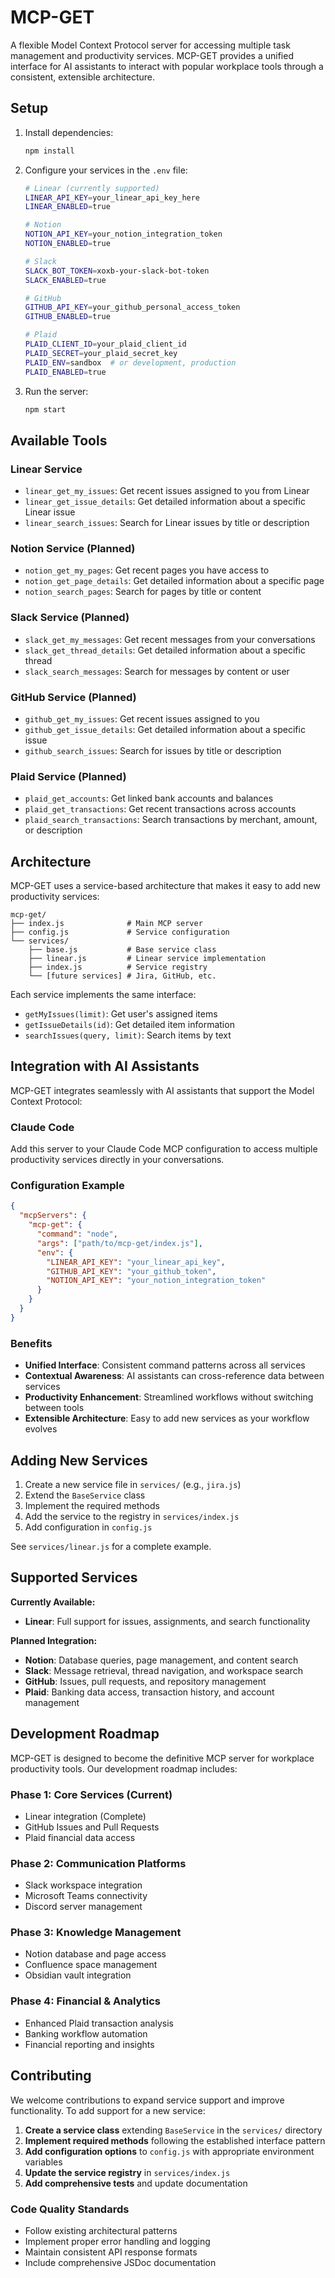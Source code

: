 # MCP-GET

A flexible Model Context Protocol server for accessing multiple task management and productivity services. MCP-GET provides a unified interface for AI assistants to interact with popular workplace tools through a consistent, extensible architecture.

## Setup

1. Install dependencies:
   ```bash
   npm install
   ```

2. Configure your services in the `.env` file:
   ```bash
   # Linear (currently supported)
   LINEAR_API_KEY=your_linear_api_key_here
   LINEAR_ENABLED=true
   
   # Notion
   NOTION_API_KEY=your_notion_integration_token
   NOTION_ENABLED=true
   
   # Slack
   SLACK_BOT_TOKEN=xoxb-your-slack-bot-token
   SLACK_ENABLED=true
   
   # GitHub
   GITHUB_API_KEY=your_github_personal_access_token
   GITHUB_ENABLED=true
   
   # Plaid
   PLAID_CLIENT_ID=your_plaid_client_id
   PLAID_SECRET=your_plaid_secret_key
   PLAID_ENV=sandbox  # or development, production
   PLAID_ENABLED=true
   ```

3. Run the server:
   ```bash
   npm start
   ```

## Available Tools

### Linear Service
- `linear_get_my_issues`: Get recent issues assigned to you from Linear
- `linear_get_issue_details`: Get detailed information about a specific Linear issue
- `linear_search_issues`: Search for Linear issues by title or description

### Notion Service (Planned)
- `notion_get_my_pages`: Get recent pages you have access to
- `notion_get_page_details`: Get detailed information about a specific page
- `notion_search_pages`: Search for pages by title or content

### Slack Service (Planned)
- `slack_get_my_messages`: Get recent messages from your conversations
- `slack_get_thread_details`: Get detailed information about a specific thread
- `slack_search_messages`: Search for messages by content or user

### GitHub Service (Planned)
- `github_get_my_issues`: Get recent issues assigned to you
- `github_get_issue_details`: Get detailed information about a specific issue
- `github_search_issues`: Search for issues by title or description

### Plaid Service (Planned)
- `plaid_get_accounts`: Get linked bank accounts and balances
- `plaid_get_transactions`: Get recent transactions across accounts
- `plaid_search_transactions`: Search transactions by merchant, amount, or description

## Architecture

MCP-GET uses a service-based architecture that makes it easy to add new productivity services:

```
mcp-get/
├── index.js              # Main MCP server
├── config.js             # Service configuration
└── services/
    ├── base.js           # Base service class
    ├── linear.js         # Linear service implementation
    ├── index.js          # Service registry
    └── [future services] # Jira, GitHub, etc.
```

Each service implements the same interface:
- `getMyIssues(limit)`: Get user's assigned items
- `getIssueDetails(id)`: Get detailed item information
- `searchIssues(query, limit)`: Search items by text

## Integration with AI Assistants

MCP-GET integrates seamlessly with AI assistants that support the Model Context Protocol:

### Claude Code
Add this server to your Claude Code MCP configuration to access multiple productivity services directly in your conversations.

### Configuration Example
```json
{
  "mcpServers": {
    "mcp-get": {
      "command": "node",
      "args": ["path/to/mcp-get/index.js"],
      "env": {
        "LINEAR_API_KEY": "your_linear_api_key",
        "GITHUB_API_KEY": "your_github_token",
        "NOTION_API_KEY": "your_notion_integration_token"
      }
    }
  }
}
```

### Benefits
- **Unified Interface**: Consistent command patterns across all services
- **Contextual Awareness**: AI assistants can cross-reference data between services
- **Productivity Enhancement**: Streamlined workflows without switching between tools
- **Extensible Architecture**: Easy to add new services as your workflow evolves

## Adding New Services

1. Create a new service file in `services/` (e.g., `jira.js`)
2. Extend the `BaseService` class
3. Implement the required methods
4. Add the service to the registry in `services/index.js`
5. Add configuration in `config.js`

See `services/linear.js` for a complete example.

## Supported Services

**Currently Available:**
- **Linear**: Full support for issues, assignments, and search functionality

**Planned Integration:**
- **Notion**: Database queries, page management, and content search
- **Slack**: Message retrieval, thread navigation, and workspace search
- **GitHub**: Issues, pull requests, and repository management
- **Plaid**: Banking data access, transaction history, and account management

## Development Roadmap

MCP-GET is designed to become the definitive MCP server for workplace productivity tools. Our development roadmap includes:

### Phase 1: Core Services (Current)
- Linear integration (Complete)
- GitHub Issues and Pull Requests
- Plaid financial data access

### Phase 2: Communication Platforms
- Slack workspace integration
- Microsoft Teams connectivity
- Discord server management

### Phase 3: Knowledge Management
- Notion database and page access
- Confluence space management
- Obsidian vault integration

### Phase 4: Financial & Analytics
- Enhanced Plaid transaction analysis
- Banking workflow automation
- Financial reporting and insights

## Contributing

We welcome contributions to expand service support and improve functionality. To add support for a new service:

1. **Create a service class** extending `BaseService` in the `services/` directory
2. **Implement required methods** following the established interface pattern
3. **Add configuration options** to `config.js` with appropriate environment variables
4. **Update the service registry** in `services/index.js`
5. **Add comprehensive tests** and update documentation

### Code Quality Standards
- Follow existing architectural patterns
- Implement proper error handling and logging
- Maintain consistent API response formats
- Include comprehensive JSDoc documentation